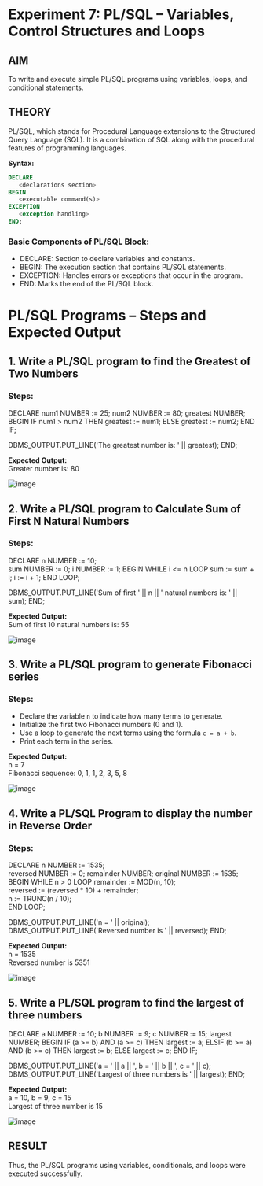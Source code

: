 # Experiment 7: PL/SQL – Variables, Control Structures and Loops

## AIM
To write and execute simple PL/SQL programs using variables, loops, and conditional statements.


## THEORY

PL/SQL, which stands for Procedural Language extensions to the Structured Query Language (SQL). It is a combination of SQL along with the procedural features of programming languages.

**Syntax:**
```sql
DECLARE 
   <declarations section> 
BEGIN 
   <executable command(s)>
EXCEPTION 
   <exception handling> 
END;
```

### Basic Components of PL/SQL Block:
- DECLARE: Section to declare variables and constants.
- BEGIN: The execution section that contains PL/SQL statements.
- EXCEPTION: Handles errors or exceptions that occur in the program.
- END: Marks the end of the PL/SQL block.

# PL/SQL Programs – Steps and Expected Output

## 1. Write a PL/SQL program to find the Greatest of Two Numbers

### Steps:

DECLARE
   num1 NUMBER := 25;
   num2 NUMBER := 80;
   greatest NUMBER;
BEGIN
   IF num1 > num2 THEN
      greatest := num1;
   ELSE
      greatest := num2;
   END IF;

   DBMS_OUTPUT.PUT_LINE('The greatest number is: ' || greatest);
END;

**Expected Output:**  
Greater number is: 80

![image](https://github.com/user-attachments/assets/5fa20d3f-d0cb-4d65-a7a4-750c7a9f631b)


## 2. Write a PL/SQL program to Calculate Sum of First N Natural Numbers

### Steps:

DECLARE
   n NUMBER := 10;       
   sum NUMBER := 0;
   i   NUMBER := 1;
BEGIN
   WHILE i <= n LOOP
      sum := sum + i;
      i := i + 1;
   END LOOP;

   DBMS_OUTPUT.PUT_LINE('Sum of first ' || n || ' natural numbers is: ' || sum);
END;

**Expected Output:**  
Sum of first 10 natural numbers is: 55

![image](https://github.com/user-attachments/assets/1e998c42-6e98-4951-8b8c-c707b9b0b4b2)

## 3. Write a PL/SQL program to generate Fibonacci series

### Steps:
- Declare the variable `n` to indicate how many terms to generate.
- Initialize the first two Fibonacci numbers (0 and 1).
- Use a loop to generate the next terms using the formula `c = a + b`.
- Print each term in the series.

**Expected Output:**  
n = 7  
Fibonacci sequence: 0, 1, 1, 2, 3, 5, 8

![image](https://github.com/user-attachments/assets/869e9eab-be11-44c9-a09a-a2bdcb6bc8cf)

## 4. Write a PL/SQL Program to display the number in Reverse Order

### Steps:
DECLARE
   n NUMBER := 1535;         
   reversed NUMBER := 0;
   remainder NUMBER;
   original NUMBER := 1535;  
BEGIN
   WHILE n > 0 LOOP
      remainder := MOD(n, 10);           
      reversed := (reversed * 10) + remainder;  
      n := TRUNC(n / 10);                 
   END LOOP;

   DBMS_OUTPUT.PUT_LINE('n = ' || original);
   DBMS_OUTPUT.PUT_LINE('Reversed number is ' || reversed);
END;

**Expected Output:**  
n = 1535  
Reversed number is 5351

![image](https://github.com/user-attachments/assets/1a77b6e4-dba3-4c20-b2f2-d9538f281504)


## 5. Write a PL/SQL program to find the largest of three numbers

DECLARE
   a NUMBER := 10;
   b NUMBER := 9;
   c NUMBER := 15;
   largest NUMBER;
BEGIN
   IF (a >= b) AND (a >= c) THEN
      largest := a;
   ELSIF (b >= a) AND (b >= c) THEN
      largest := b;
   ELSE
      largest := c;
   END IF;

   DBMS_OUTPUT.PUT_LINE('a = ' || a || ', b = ' || b || ', c = ' || c);
   DBMS_OUTPUT.PUT_LINE('Largest of three numbers is ' || largest);
END;


**Expected Output:**  
a = 10, b = 9, c = 15  
Largest of three number is 15

![image](https://github.com/user-attachments/assets/5c403595-1b55-4eef-900b-7c039107a50e)

## RESULT
Thus, the PL/SQL programs using variables, conditionals, and loops were executed successfully.
